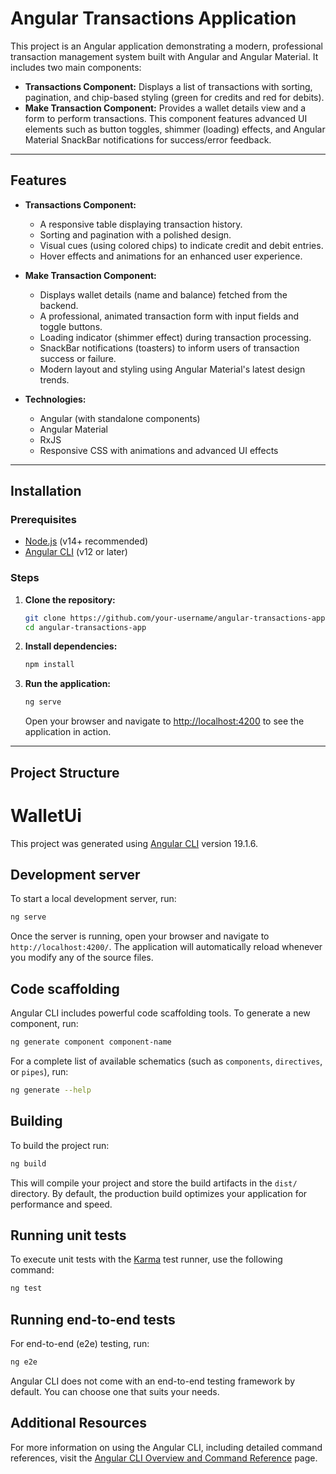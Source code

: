 # Angular Transactions Application

This project is an Angular application demonstrating a modern, professional transaction management system built with Angular and Angular Material. It includes two main components:

- **Transactions Component:** Displays a list of transactions with sorting, pagination, and chip-based styling (green for credits and red for debits).
- **Make Transaction Component:** Provides a wallet details view and a form to perform transactions. This component features advanced UI elements such as button toggles, shimmer (loading) effects, and Angular Material SnackBar notifications for success/error feedback.

---

## Features

- **Transactions Component:**
  - A responsive table displaying transaction history.
  - Sorting and pagination with a polished design.
  - Visual cues (using colored chips) to indicate credit and debit entries.
  - Hover effects and animations for an enhanced user experience.

- **Make Transaction Component:**
  - Displays wallet details (name and balance) fetched from the backend.
  - A professional, animated transaction form with input fields and toggle buttons.
  - Loading indicator (shimmer effect) during transaction processing.
  - SnackBar notifications (toasters) to inform users of transaction success or failure.
  - Modern layout and styling using Angular Material's latest design trends.

- **Technologies:**
  - Angular (with standalone components)
  - Angular Material
  - RxJS
  - Responsive CSS with animations and advanced UI effects

---

## Installation

### Prerequisites
- [Node.js](https://nodejs.org/) (v14+ recommended)
- [Angular CLI](https://angular.io/cli) (v12 or later)

### Steps

1. **Clone the repository:**
   ```bash
   git clone https://github.com/your-username/angular-transactions-app.git
   cd angular-transactions-app
   ```

2. **Install dependencies:**
   ```bash
   npm install
   ```

3. **Run the application:**
   ```bash
   ng serve
   ```
   Open your browser and navigate to [http://localhost:4200](http://localhost:4200) to see the application in action.

---

## Project Structure

# WalletUi

This project was generated using [Angular CLI](https://github.com/angular/angular-cli) version 19.1.6.

## Development server

To start a local development server, run:

```bash
ng serve
```

Once the server is running, open your browser and navigate to `http://localhost:4200/`. The application will automatically reload whenever you modify any of the source files.

## Code scaffolding

Angular CLI includes powerful code scaffolding tools. To generate a new component, run:

```bash
ng generate component component-name
```

For a complete list of available schematics (such as `components`, `directives`, or `pipes`), run:

```bash
ng generate --help
```

## Building

To build the project run:

```bash
ng build
```

This will compile your project and store the build artifacts in the `dist/` directory. By default, the production build optimizes your application for performance and speed.

## Running unit tests

To execute unit tests with the [Karma](https://karma-runner.github.io) test runner, use the following command:

```bash
ng test
```

## Running end-to-end tests

For end-to-end (e2e) testing, run:

```bash
ng e2e
```

Angular CLI does not come with an end-to-end testing framework by default. You can choose one that suits your needs.

## Additional Resources

For more information on using the Angular CLI, including detailed command references, visit the [Angular CLI Overview and Command Reference](https://angular.dev/tools/cli) page.
